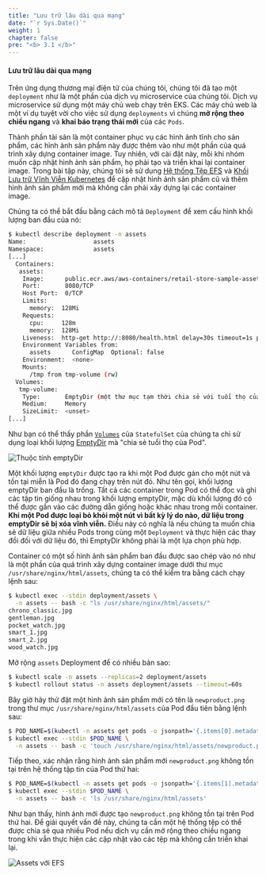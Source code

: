 ```yaml
---
title: "Lưu trữ lâu dài qua mạng"
date: "`r Sys.Date()`"
weight: 1
chapter: false
pre: "<b> 3.1 </b>"
---
```


#### Lưu trữ lâu dài qua mạng

Trên ứng dụng thương mại điện tử của chúng tôi, chúng tôi đã tạo một `deployment` như là một phần của dịch vụ microservice của chúng tôi. Dịch vụ microservice sử dụng một máy chủ web chạy trên EKS. Các máy chủ web là một ví dụ tuyệt vời cho việc sử dụng `deployments` vì chúng **mở rộng theo chiều ngang** và **khai báo trạng thái mới** của các `Pods`.

Thành phần tài sản là một container phục vụ các hình ảnh tĩnh cho sản phẩm, các hình ảnh sản phẩm này được thêm vào như một phần của quá trình xây dựng container image. Tuy nhiên, với cài đặt này, mỗi khi nhóm muốn cập nhật hình ảnh sản phẩm, họ phải tạo và triển khai lại container image. Trong bài tập này, chúng tôi sẽ sử dụng [Hệ thống Tệp EFS](https://docs.aws.amazon.com/efs/latest/ug/whatisefs.html) và [Khối Lưu trữ Vĩnh Viễn Kubernetes](https://kubernetes.io/docs/concepts/storage/persistent-volumes/) để cập nhật hình ảnh sản phẩm cũ và thêm hình ảnh sản phẩm mới mà không cần phải xây dựng lại các container image.

Chúng ta có thể bắt đầu bằng cách mô tả `Deployment` để xem cấu hình khối lượng ban đầu của nó:

```bash
$ kubectl describe deployment -n assets
Name:                   assets
Namespace:              assets
[...]
  Containers:
   assets:
    Image:      public.ecr.aws/aws-containers/retail-store-sample-assets:0.4.0
    Port:       8080/TCP
    Host Port:  0/TCP
    Limits:
      memory:  128Mi
    Requests:
      cpu:     128m
      memory:  128Mi
    Liveness:  http-get http://:8080/health.html delay=30s timeout=1s period=3s #success=1 #failure=3
    Environment Variables from:
      assets      ConfigMap  Optional: false
    Environment:  <none>
    Mounts:
      /tmp from tmp-volume (rw)
  Volumes:
   tmp-volume:
    Type:       EmptyDir (một thư mục tạm thời chia sẻ với tuổi thọ của một Pod)
    Medium:     Memory
    SizeLimit:  <unset>
[...]
```

Như bạn có thể thấy phần [`Volumes`](https://kubernetes.io/docs/concepts/storage/volumes/#emptydir-configuration-example) của `StatefulSet` của chúng ta chỉ sử dụng loại khối lượng [EmptyDir](https://kubernetes.io/docs/concepts/storage/volumes/#emptydir) mà "chia sẻ tuổi thọ của Pod".

![Thuộc tính emptyDir](images/part3/3.1/0001-assets-emptydir.png)

Một khối lượng `emptyDir` được tạo ra khi một Pod được gán cho một nút và tồn tại miễn là Pod đó đang chạy trên nút đó. Như tên gọi, khối lượng emptyDir ban đầu là trống. Tất cả các container trong Pod có thể đọc và ghi các tập tin giống nhau trong khối lượng emptyDir, mặc dù khối lượng đó có thể được gắn vào các đường dẫn giống hoặc khác nhau trong mỗi container. **Khi một Pod được loại bỏ khỏi một nút vì bất kỳ lý do nào, dữ liệu trong emptyDir sẽ bị xóa vĩnh viễn.** Điều này có nghĩa là nếu chúng ta muốn chia sẻ dữ liệu giữa nhiều Pods trong cùng một `Deployment` và thực hiện các thay đổi đối với dữ liệu đó, thì EmptyDir không phải là một lựa chọn phù hợp.

Container có một số hình ảnh sản phẩm ban đầu được sao chép vào nó như là một phần của quá trình xây dựng container image dưới thư mục `/usr/share/nginx/html/assets`, chúng ta có thể kiểm tra bằng cách chạy lệnh sau:

```bash
$ kubectl exec --stdin deployment/assets \
  -n assets -- bash -c "ls /usr/share/nginx/html/assets/"
chrono_classic.jpg
gentleman.jpg
pocket_watch.jpg
smart_1.jpg
smart_2.jpg
wood_watch.jpg
```

Mở rộng `assets` Deployment để có nhiều bản sao:

```bash
$ kubectl scale -n assets --replicas=2 deployment/assets
$ kubectl rollout status -n assets deployment/assets --timeout=60s
```

Bây giờ hãy thử đặt một hình ảnh sản phẩm mới có tên là `newproduct.png` trong thư mục `/usr/share/nginx/html/assets` của Pod đầu tiên bằng lệnh sau:

```bash
$ POD_NAME=$(kubectl -n assets get pods -o jsonpath='{.items[0].metadata.name}')
$ kubectl exec --stdin $POD_NAME \
  -n assets -- bash -c 'touch /usr/share/nginx/html/assets/newproduct.png'
```

Tiếp theo, xác nhận rằng hình ảnh sản phẩm mới `newproduct.png` không tồn tại trên hệ thống tập tin của Pod thứ hai:

```bash
$ POD_NAME=$(kubectl -n assets get pods -o jsonpath='{.items[1].metadata.name}')
$ kubectl exec --stdin $POD_NAME \
  -n assets -- bash -c 'ls /usr/share/nginx/html/assets'
```

Như bạn thấy, hình ảnh mới được tạo `newproduct.png` không tồn tại trên Pod thứ hai. Để giải quyết vấn đề này, chúng ta cần một hệ thống tệp có thể được chia sẻ qua nhiều Pod nếu dịch vụ cần mở rộng theo chiều ngang trong khi vẫn thực hiện các cập nhật vào các tệp mà không cần triển khai lại.

![Assets với EFS](images/part3/3.1/0002-assets-efs.png)